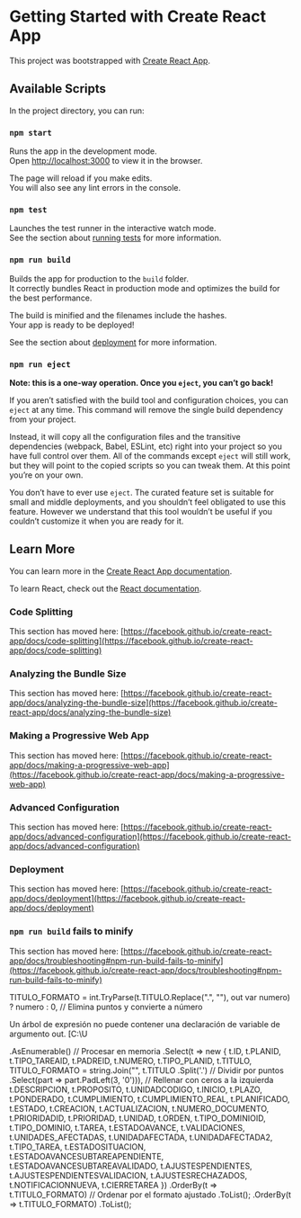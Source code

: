 # Getting Started with Create React App

This project was bootstrapped with [Create React App](https://github.com/facebook/create-react-app).

## Available Scripts

In the project directory, you can run:

### `npm start`

Runs the app in the development mode.\
Open [http://localhost:3000](http://localhost:3000) to view it in the browser.

The page will reload if you make edits.\
You will also see any lint errors in the console.

### `npm test`

Launches the test runner in the interactive watch mode.\
See the section about [running tests](https://facebook.github.io/create-react-app/docs/running-tests) for more information.

### `npm run build`

Builds the app for production to the `build` folder.\
It correctly bundles React in production mode and optimizes the build for the best performance.

The build is minified and the filenames include the hashes.\
Your app is ready to be deployed!

See the section about [deployment](https://facebook.github.io/create-react-app/docs/deployment) for more information.

### `npm run eject`

**Note: this is a one-way operation. Once you `eject`, you can’t go back!**

If you aren’t satisfied with the build tool and configuration choices, you can `eject` at any time. This command will remove the single build dependency from your project.

Instead, it will copy all the configuration files and the transitive dependencies (webpack, Babel, ESLint, etc) right into your project so you have full control over them. All of the commands except `eject` will still work, but they will point to the copied scripts so you can tweak them. At this point you’re on your own.

You don’t have to ever use `eject`. The curated feature set is suitable for small and middle deployments, and you shouldn’t feel obligated to use this feature. However we understand that this tool wouldn’t be useful if you couldn’t customize it when you are ready for it.

## Learn More

You can learn more in the [Create React App documentation](https://facebook.github.io/create-react-app/docs/getting-started).

To learn React, check out the [React documentation](https://reactjs.org/).

### Code Splitting

This section has moved here: [https://facebook.github.io/create-react-app/docs/code-splitting](https://facebook.github.io/create-react-app/docs/code-splitting)

### Analyzing the Bundle Size

This section has moved here: [https://facebook.github.io/create-react-app/docs/analyzing-the-bundle-size](https://facebook.github.io/create-react-app/docs/analyzing-the-bundle-size)

### Making a Progressive Web App

This section has moved here: [https://facebook.github.io/create-react-app/docs/making-a-progressive-web-app](https://facebook.github.io/create-react-app/docs/making-a-progressive-web-app)

### Advanced Configuration

This section has moved here: [https://facebook.github.io/create-react-app/docs/advanced-configuration](https://facebook.github.io/create-react-app/docs/advanced-configuration)

### Deployment

This section has moved here: [https://facebook.github.io/create-react-app/docs/deployment](https://facebook.github.io/create-react-app/docs/deployment)

### `npm run build` fails to minify

This section has moved here: [https://facebook.github.io/create-react-app/docs/troubleshooting#npm-run-build-fails-to-minify](https://facebook.github.io/create-react-app/docs/troubleshooting#npm-run-build-fails-to-minify)


TITULO_FORMATO = int.TryParse(t.TITULO.Replace(".", ""), out var numero) ? numero : 0, // Elimina puntos y convierte a número

Un árbol de expresión no puede contener una declaración de variable de argumento out. [C:\U


.AsEnumerable() // Procesar en memoria
.Select(t => new
{
    t.ID,
    t.PLANID,
    t.TIPO_TAREAID,
    t.PADREID,
    t.NUMERO,
    t.TIPO_PLANID,
    t.TITULO,
    TITULO_FORMATO = string.Join("", t.TITULO
        .Split('.') // Dividir por puntos
        .Select(part => part.PadLeft(3, '0'))), // Rellenar con ceros a la izquierda
    t.DESCRIPCION,
    t.PROPOSITO,
    t.UNIDADCODIGO,
    t.INICIO,
    t.PLAZO,
    t.PONDERADO,
    t.CUMPLIMIENTO,
    t.CUMPLIMIENTO_REAL,
    t.PLANIFICADO,
    t.ESTADO,
    t.CREACION,
    t.ACTUALIZACION,
    t.NUMERO_DOCUMENTO,
    t.PRIORIDADID,
    t.PRIORIDAD,
    t.UNIDAD,
    t.ORDEN,
    t.TIPO_DOMINIOID,
    t.TIPO_DOMINIO,
    t.TAREA,
    t.ESTADOAVANCE,
    t.VALIDACIONES,
    t.UNIDADES_AFECTADAS,
    t.UNIDADAFECTADA,
    t.UNIDADAFECTADA2,
    t.TIPO_TAREA,
    t.ESTADOSITUACION,
    t.ESTADOAVANCESUBTAREAPENDIENTE,
    t.ESTADOAVANCESUBTAREAVALIDADO,
    t.AJUSTESPENDIENTES,
    t.AJUSTESPENDIENTESVALIDACION,
    t.AJUSTESRECHAZADOS,
    t.NOTIFICACIONNUEVA,
    t.CIERRETAREA
})
.OrderBy(t => t.TITULO_FORMATO) // Ordenar por el formato ajustado
.ToList();
.OrderBy(t => t.TITULO_FORMATO)
.ToList();
